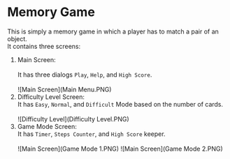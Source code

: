 # Memory Game
This is simply a memory game in which a player has to match a pair of an object.<br/>
It contains three screens:<br/>
1. Main Screen:<br/><br/>
  It has three dialogs `Play`, `Help`, and `High Score`.<br/><br/>
  ![Main Screen](Main Menu.PNG)
1. Difficulty Level Screen:<br/>
  It has `Easy`, `Normal`, and `Difficult` Mode based on the number of cards.<br/><br/>
  ![Difficulty Level](Difficulty Level.PNG)
1. Game Mode Screen:<br/>
  It has `Timer`, `Steps Counter`, and `High Score` keeper.<br/><br/>
  ![Main Screen](Game Mode 1.PNG)
  ![Main Screen](Game Mode 2.PNG)
